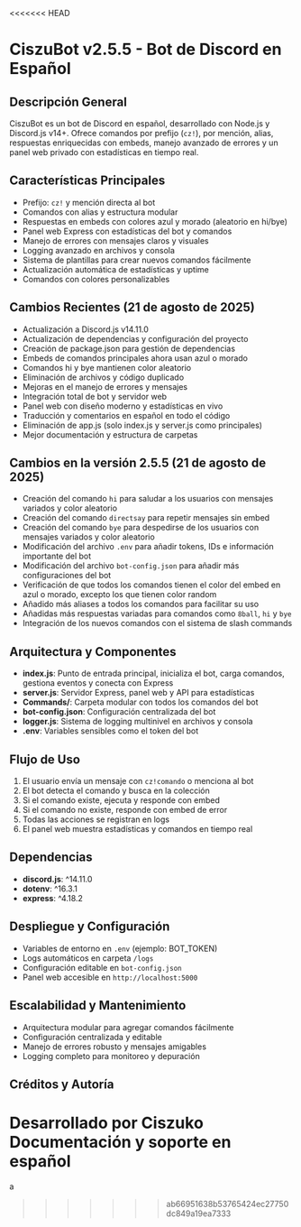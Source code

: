 <<<<<<< HEAD
# CiszuBot v2.5.5 - Bot de Discord en Español

## Descripción General

CiszuBot es un bot de Discord en español, desarrollado con Node.js y Discord.js v14+. Ofrece comandos por prefijo (`cz!`), por mención, alias, respuestas enriquecidas con embeds, manejo avanzado de errores y un panel web privado con estadísticas en tiempo real.

## Características Principales

- Prefijo: `cz!` y mención directa al bot
- Comandos con alias y estructura modular
- Respuestas en embeds con colores azul y morado (aleatorio en hi/bye)
- Panel web Express con estadísticas del bot y comandos
- Manejo de errores con mensajes claros y visuales
- Logging avanzado en archivos y consola
- Sistema de plantillas para crear nuevos comandos fácilmente
- Actualización automática de estadísticas y uptime
- Comandos con colores personalizables

## Cambios Recientes (21 de agosto de 2025)

- Actualización a Discord.js v14.11.0
- Actualización de dependencias y configuración del proyecto
- Creación de package.json para gestión de dependencias
- Embeds de comandos principales ahora usan azul o morado
- Comandos hi y bye mantienen color aleatorio
- Eliminación de archivos y código duplicado
- Mejoras en el manejo de errores y mensajes
- Integración total de bot y servidor web
- Panel web con diseño moderno y estadísticas en vivo
- Traducción y comentarios en español en todo el código
- Eliminación de app.js (solo index.js y server.js como principales)
- Mejor documentación y estructura de carpetas

## Cambios en la versión 2.5.5 (21 de agosto de 2025)

- Creación del comando `hi` para saludar a los usuarios con mensajes variados y color aleatorio
- Creación del comando `directsay` para repetir mensajes sin embed
- Creación del comando `bye` para despedirse de los usuarios con mensajes variados y color aleatorio
- Modificación del archivo `.env` para añadir tokens, IDs e información importante del bot
- Modificación del archivo `bot-config.json` para añadir más configuraciones del bot
- Verificación de que todos los comandos tienen el color del embed en azul o morado, excepto los que tienen color random
- Añadido más aliases a todos los comandos para facilitar su uso
- Añadidas más respuestas variadas para comandos como `8ball`, `hi` y `bye`
- Integración de los nuevos comandos con el sistema de slash commands

## Arquitectura y Componentes

- **index.js**: Punto de entrada principal, inicializa el bot, carga comandos, gestiona eventos y conecta con Express
- **server.js**: Servidor Express, panel web y API para estadísticas
- **Commands/**: Carpeta modular con todos los comandos del bot
- **bot-config.json**: Configuración centralizada del bot
- **logger.js**: Sistema de logging multinivel en archivos y consola
- **.env**: Variables sensibles como el token del bot

## Flujo de Uso

1. El usuario envía un mensaje con `cz!comando` o menciona al bot
2. El bot detecta el comando y busca en la colección
3. Si el comando existe, ejecuta y responde con embed
4. Si el comando no existe, responde con embed de error
5. Todas las acciones se registran en logs
6. El panel web muestra estadísticas y comandos en tiempo real

## Dependencias

- **discord.js**: ^14.11.0
- **dotenv**: ^16.3.1
- **express**: ^4.18.2

## Despliegue y Configuración

- Variables de entorno en `.env` (ejemplo: BOT_TOKEN)
- Logs automáticos en carpeta `/logs`
- Configuración editable en `bot-config.json`
- Panel web accesible en `http://localhost:5000`

## Escalabilidad y Mantenimiento

- Arquitectura modular para agregar comandos fácilmente
- Configuración centralizada y editable
- Manejo de errores robusto y mensajes amigables
- Logging completo para monitoreo y depuración

## Créditos y Autoría

Desarrollado por Ciszuko
Documentación y soporte en español
=======
a
>>>>>>> ab66951638b53765424ec27750dc849a19ea7333
